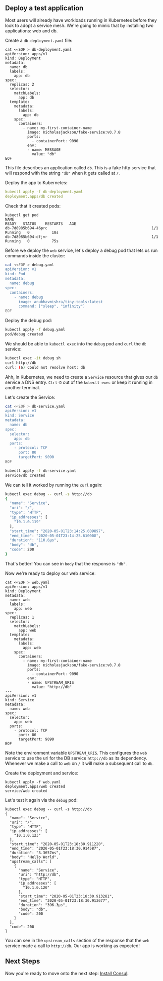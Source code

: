 ## Deploy a test application
Most users will already have workloads running in Kubernetes before they look
to adopt a service mesh. We're going to mimic that by installing two applications: web and db.

Create a `db-deployment.yaml` file:
```shell
cat <<EOF > db-deployment.yaml
apiVersion: apps/v1
kind: Deployment
metadata:
  name: db
  labels:
    app: db
spec:
  replicas: 2
  selector:
    matchLabels:
      app: db
  template:
    metadata:
      labels:
        app: db
    spec:
      containers:
        - name: my-first-container-name
          image: nicholasjackson/fake-service:v0.7.8
          ports:
            - containerPort: 9090
          env:
          - name: MESSAGE
            value: "db"
EOF
```

This file describes an application called `db`. This is a fake http service that will
respond with the string `"db"` when it gets called at `/`.

Deploy the app to Kubernetes:
```yaml
kubectl apply -f db-deployment.yaml
deployment.apps/db created
```

Check that it created pods:

```shell
kubectl get pod
NAME                                                              READY   STATUS    RESTARTS   AGE
db-7d8985b694-46prc                                               1/1     Running   0          18s
db-7d8985b694-dfjvr                                               1/1     Running   0          75s
```

Before we deploy the `web` service, let's deploy a debug pod that lets us run
commands inside the cluster:

```sh
cat <<EOF > debug.yaml
apiVersion: v1
kind: Pod
metadata:
  name: debug
spec:
  containers:
    - name: debug
      image: anubhavmishra/tiny-tools:latest
      command: ["sleep", "infinity"]
EOF
```

Deploy the debug pod:
```sh
kubectl apply -f debug.yaml
pod/debug created
```

We should be able to `kubectl exec` into the `debug` pod and `curl` the `db` service:
```sh
kubectl exec -it debug sh
curl http://db
curl: (6) Could not resolve host: db
```

Ahh, in Kubernetes, we need to create a `Service` resource that gives our `db` service
a DNS entry. `Ctrl-D` out of the `kubectl exec` or keep it running in another terminal.

Let's create the Service:

```sh
cat <<EOF > db-service.yaml
apiVersion: v1
kind: Service
metadata:
  name: db
spec:
  selector:
    app: db
  ports:
    - protocol: TCP
      port: 80
      targetPort: 9090
EOF
```

```sh
kubectl apply -f db-service.yaml
service/db created
```

We can tell it worked by running the `curl` again:

```sh
kubectl exec debug -- curl -s http://db
{
  "name": "Service",
  "uri": "/",
  "type": "HTTP",
  "ip_addresses": [
    "10.1.0.119"
  ],
  "start_time": "2020-05-01T23:14:25.609897",
  "end_time": "2020-05-01T23:14:25.610008",
  "duration": "110.6µs",
  "body": "db",
  "code": 200
}
```

That's better! You can see in `body` that the response is `"db"`.

Now we're ready to deploy our web service:

```shell
cat <<EOF > web.yaml
apiVersion: apps/v1
kind: Deployment
metadata:
  name: web
  labels:
    app: web
spec:
  replicas: 1
  selector:
    matchLabels:
      app: web
  template:
    metadata:
      labels:
        app: web
    spec:
      containers:
        - name: my-first-container-name
          image: nicholasjackson/fake-service:v0.7.8
          ports:
            - containerPort: 9090
          env:
          - name: UPSTREAM_URIS
            value: "http://db"
---
apiVersion: v1
kind: Service
metadata:
  name: web
spec:
  selector:
    app: web
  ports:
    - protocol: TCP
      port: 80
      targetPort: 9090
EOF
```

Note the environment variable `UPSTREAM_URIS`. This configures the `web` service
to use the url for the DB service `http://db` as its dependency. Whenever we make
a call to `web` on `/` it will make a subsequent call to `db`.

Create the deployment and service:

```shell script
kubectl apply -f web.yaml 
deployment.apps/web created
service/web created
```

Let's test it again via the `debug` pod:

```shell
kubectl exec debug -- curl -s http://db
{
  "name": "Service",
  "uri": "/",
  "type": "HTTP",
  "ip_addresses": [
    "10.1.0.123"
  ],
  "start_time": "2020-05-01T23:18:30.911220",
  "end_time": "2020-05-01T23:18:30.914587",
  "duration": "3.3657ms",
  "body": "Hello World",
  "upstream_calls": [
    {
      "name": "Service",
      "uri": "http://db",
      "type": "HTTP",
      "ip_addresses": [
        "10.1.0.120"
      ],
      "start_time": "2020-05-01T23:18:30.913281",
      "end_time": "2020-05-01T23:18:30.913677",
      "duration": "396.3µs",
      "body": "db",
      "code": 200
    }
  ],
  "code": 200
}
```

You can see in the `upstream_calls` section of the response that the `web` service
made a call to `http://db`. Our app is working as expected!

## Next Steps
Now you're ready to move onto the next step: [Install Consul](install-consul.md).
